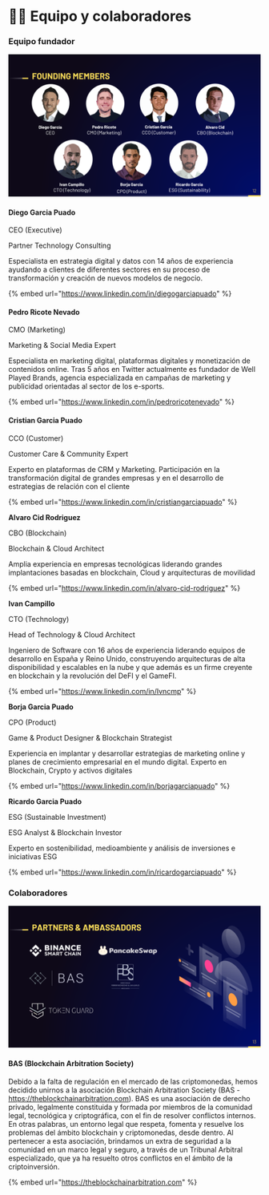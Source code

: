 # 👨💼 Equipo y colaboradores

### Equipo fundador

![](<../.gitbook/assets/image (10).png>)

#### **Diego Garcia Puado**

CEO (Executive)&#x20;

Partner Technology Consulting

Especialista en estrategia digital y datos con 14 años de experiencia ayudando a clientes de diferentes sectores en su proceso de transformación y creación de nuevos modelos de negocio.

{% embed url="https://www.linkedin.com/in/diegogarciapuado" %}

#### **Pedro Ricote Nevado**

CMO (Marketing)&#x20;

Marketing & Social Media Expert

Especialista en marketing digital, plataformas digitales y monetización de contenidos online. Tras 5 años en Twitter actualmente es fundador de Well Played Brands, agencia especializada en campañas de marketing y publicidad orientadas al sector de los e-sports.

{% embed url="https://www.linkedin.com/in/pedroricotenevado" %}

#### **Cristian Garcia Puado**

CCO (Customer)&#x20;

Customer Care & Community Expert&#x20;

Experto en plataformas de CRM y Marketing. Participación en la transformación digital de grandes empresas y en el desarrollo de estrategias de relación con el cliente

{% embed url="https://www.linkedin.com/in/cristiangarciapuado" %}

**Alvaro Cid Rodriguez**

CBO (Blockchain)&#x20;

Blockchain & Cloud Architect

Amplia experiencia en empresas tecnológicas liderando grandes implantaciones basadas en blockchain, Cloud y arquitecturas de movilidad

{% embed url="https://www.linkedin.com/in/alvaro-cid-rodriguez" %}

**Ivan Campillo**

CTO (Technology)&#x20;

Head of Technology & Cloud Architect

Ingeniero de Software con 16 años de experiencia liderando equipos de desarrollo en España y Reino Unido, construyendo arquitecturas de alta disponibilidad y escalables en la nube y que además es un firme creyente en blockchain y la revolución del DeFI y el GameFI.

{% embed url="https://www.linkedin.com/in/Ivncmp" %}

**Borja Garcia Puado**

CPO (Product)&#x20;

Game & Product Designer & Blockchain Strategist

Experiencia en implantar y desarrollar estrategias de marketing online y planes de crecimiento empresarial en el mundo digital. Experto en Blockchain, Crypto y activos digitales

{% embed url="https://www.linkedin.com/in/borjagarciapuado" %}

**Ricardo Garcia Puado**

ESG (Sustainable Investment)&#x20;

ESG Analyst & Blockchain Investor&#x20;

Experto en sostenibilidad, medioambiente y análisis de inversiones e iniciativas ESG

{% embed url="https://www.linkedin.com/in/ricardogarciapuado" %}

### Colaboradores

![](<../.gitbook/assets/image (4).png>)

#### BAS (Blockchain Arbitration Society)

Debido a la falta de regulación en el mercado de las criptomonedas, hemos decidido unirnos a la asociación Blockchain Arbitration Society (BAS - https://theblockchainarbitration.com). BAS es una asociación de derecho privado, legalmente constituida y formada por miembros de la comunidad legal, tecnológica y criptográfica, con el fin de resolver conflictos internos. En otras palabras, un entorno legal que respeta, fomenta y resuelve los problemas del ámbito blockchain y criptomonedas, desde dentro. Al pertenecer a esta asociación, brindamos un extra de seguridad a la comunidad en un marco legal y seguro, a través de un Tribunal Arbitral especializado, que ya ha resuelto otros conflictos en el ámbito de la criptoinversión.

{% embed url="https://theblockchainarbitration.com" %}
